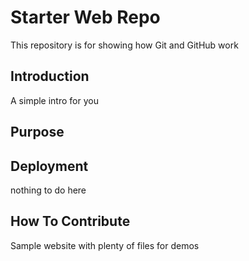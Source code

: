 # Starter Web Repo

This repository is for showing how Git and GitHub work

## Introduction

A simple intro for you

## Purpose

## Deployment

nothing to do here

## How To Contribute

Sample website with plenty of files for demos
